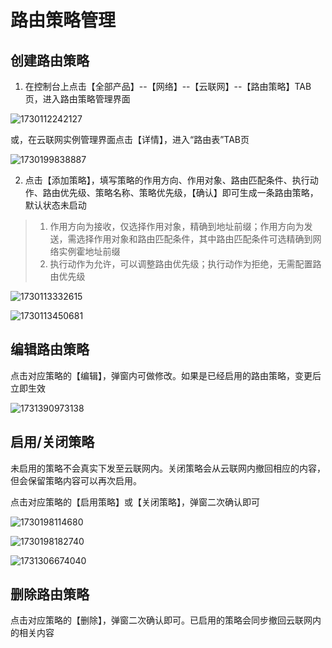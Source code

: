 # 路由策略管理

## 创建路由策略

1. 在控制台上点击【全部产品】--【网络】--【云联网】--【路由策略】TAB页，进入路由策略管理界面

![1730112242127](D:\ina.li\云联网\20241028\images\添加路由策略A)

或，在云联网实例管理界面点击【详情】，进入“路由表”TAB页

![1730199838887](D:\ina.li\云联网\20241028\images\添加路由策略A2)

2. 点击【添加策略】，填写策略的作用方向、作用对象、路由匹配条件、执行动作、路由优先级、策略名称、策略优先级，【确认】即可生成一条路由策略，默认状态未启动

> 1. 作用方向为接收，仅选择作用对象，精确到地址前缀；作用方向为发送，需选择作用对象和路由匹配条件，其中路由匹配条件可选精确到网络实例霍地址前缀
> 2. 执行动作为允许，可以调整路由优先级；执行动作为拒绝，无需配置路由优先级

![1730113332615](D:\ina.li\云联网\20241028\images\添加路由策略B)

![1730113450681](D:\ina.li\云联网\20241028\images\添加路由策略B2)



## 编辑路由策略

点击对应策略的【编辑】，弹窗内可做修改。如果是已经启用的路由策略，变更后立即生效

![1731390973138](D:\ina.li\云联网\20241028\images\编辑路由策略)

## **启用/关闭策略**

未启用的策略不会真实下发至云联网内。关闭策略会从云联网内撤回相应的内容，但会保留策略内容可以再次启用。

点击对应策略的【启用策略】或【关闭策略】，弹窗二次确认即可

![1730198114680](D:\ina.li\云联网\20241028\images\添加路由策略C)

![1730198182740](D:\ina.li\云联网\20241028\images\添加路由策略C2)

![1731306674040](D:\ina.li\云联网\20241028\images\关闭路由策略)

## 删除路由策略

点击对应策略的【删除】，弹窗二次确认即可。已启用的策略会同步撤回云联网内的相关内容

